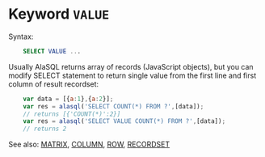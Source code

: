 # Keyword `VALUE`

Syntax:
```sql
    SELECT VALUE ...
```

Usually AlaSQL returns array of records (JavaScript objects), but you can modify SELECT statement to return single value from the first line and first column of result recordset:
```js
    var data = [{a:1},{a:2}];
    var res = alasql('SELECT COUNT(*) FROM ?',[data]);
    // returns [{'COUNT(*)':2}]
    var res = alasql('SELECT VALUE COUNT(*) FROM ?',[data]);
    // returns 2
```

See also: [MATRIX](Matrix), [COLUMN](Column), [ROW](Row), [RECORDSET](Recordset)
